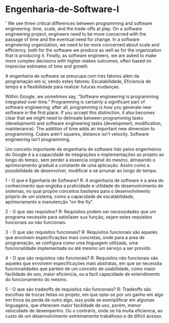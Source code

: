 # Engenharia-de-Software-I
'
We see three critical differences between programming and software engineering: time, scale, and the trade-offs at play.   On a software engineering project, engineers need to be more concerned with the passage of time and the eventual need for change. In a software engineering organization, we need to be more concerned about scale and efficiency, both for the software we produce as well as for the organization that is producing it. Finally, as software engineers, we are asked to make more complex decisions with higher-stakes outcomes, often based on imprecise estimates of time and growth.

A engenharia de software se preucupa com tres fatores além da programação em sí, sendo estes fatores: Escalabilidade, Eficiencia de tempo e a flexibilidade para realizar futuras mudanças.

Within Google, we sometimes say, “Software engineering is programming integrated over time.” Programming  is certainly a significant part of software engineering: after all, programming is how you generate new software in the first place. If you accept this distinction, it also becomes clear that we might need to delineate between programming tasks (development) and software engineering tasks (development, modification, maintenance). The addition of time adds an important new dimension to programming. Cubes aren’t squares, distance isn’t velocity. Software engineering isn’t programming.

Um conceito importante da engenharia de software tido pelos engenheiros do Google é a a capacidade de integrações e implementações ao projeto ao longo do tempo, sem perder a essencia original do mesmo, almejando o aprimoramento gradual e constante de uma aplicação. Assim como a possibilidade de desenvolver, modificar e se arrumar ao longo do tempo.

1 - O que é Egenharia de Software?
R: A engenharia de software é a area do conhecimento que engloba a praticidade e utilidade do desenvolvimento de sistemas, no qual propõe conceitos basilares para o desenvolvimento próprio de um sistema, como a capacidade de escalabilidade, aprimoramento e manutenção "on the fly".

2 - O que são requisitos?
R: Requisitos podem ser necessidades que um programa necessite para satisfazer sua função, sejam estes requisitos funcionais ou não funcionais.

3 - O que são requisitos funcionais?
R: Requisitos funcionais são aqueles que envolvem especificações mais concretas, onde para a area de programação, se configura como uma linguagem utilizada, uma funcionalidade implementada ou até mesmo um serviço a ser provido.

4 - O que são requisitos não funcionais? 
R: Requisitos não funcionais são aqueles que envolvem especificações mais abstratas, em que se necessita funcionalidades que partem de um conceito de usabilidade, como maior facilidade de uso, maior eficiencia, ou a facil capacidade de entendimento do funcionamento do mesmo.

5 - O que são tradeoffs de requisitos não funcionais?
R: Tradeoffs são escolhas de trocas feitas no projeto, em que opta-se por um ganho em algo em troca da perda de outro algo, isso pode se exemplificar em algumas linguagens, que oferecem maior facilidade de uso, porém, menor velocidade de desempenho. Ou o contrário, onde se há muita eficiencia, ao custo de um desenvolvimento extremamente trabalhoso e de dificil acesso.
